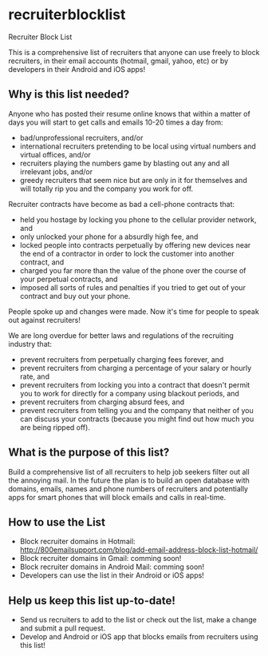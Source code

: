 
# recruiterblocklist
Recruiter Block List

This is a comprehensive list of recruiters that anyone can use freely to block recruiters, in their email accounts (hotmail, gmail, yahoo, etc) or by developers in their Android and iOS apps!

## Why is this list needed?
Anyone who has posted their resume online knows that within a matter of days you will start to get calls and emails 10-20 times a day from:
  - bad/unprofessional recruiters, and/or
  - international recruiters pretending to be local using virtual numbers and virtual offices, and/or
  - recruiters playing the numbers game by blasting out any and all irrelevant jobs, and/or
  - greedy recruiters that seem nice but are only in it for themselves and will totally rip you and the company you work for off.

Recruiter contracts have become as bad a cell-phone contracts that:
  - held you hostage by locking you phone to the cellular provider network, and
  - only unlocked your phone for a absurdly high fee, and
  - locked people into contracts perpetually by offering new devices near the end of a contractor in order to lock the customer into another contract, and
  - charged you far more than the value of the phone over the course of your perpetual contracts, and
  - imposed all sorts of rules and penalties if you tried to get out of your contract and buy out your phone.
  
People spoke up and changes were made. Now it's time for people to speak out against recruiters!

We are long overdue for better laws and regulations of the recruiting industry that:
  - prevent recruiters from perpetually charging fees forever, and
  - prevent recruiters from charging a percentage of your salary or hourly rate, and
  - prevent recruiters from locking you into a contract that doesn't permit you to work for directly for a company using blackout periods, and
  - prevent recruiters from charging absurd fees, and
  - prevent recruiters from telling you and the company that neither of you can discuss your contracts (because you might find out how much you are being ripped off).

## What is the purpose of this list?
Build a comprehensive list of all recruiters to help job seekers filter out all the annoying mail. In the future the plan is to build an open database with domains, emails, names and phone numbers of recruiters and potentially apps for smart phones that will block emails and calls in real-time.

## How to use the List
  - Block recruiter domains in Hotmail: http://800emailsupport.com/blog/add-email-address-block-list-hotmail/
  - Block recruiter domains in Gmail: comming soon!
  - Block recruiter domains in Android Mail: comming soon!
  - Developers can use the list in their Android or iOS apps!

## Help us keep this list up-to-date!
  - Send us recruiters to add to the list or check out the list, make a change and submit a pull request.
  - Develop and Android or iOS app that blocks emails from recruiters using this list!

